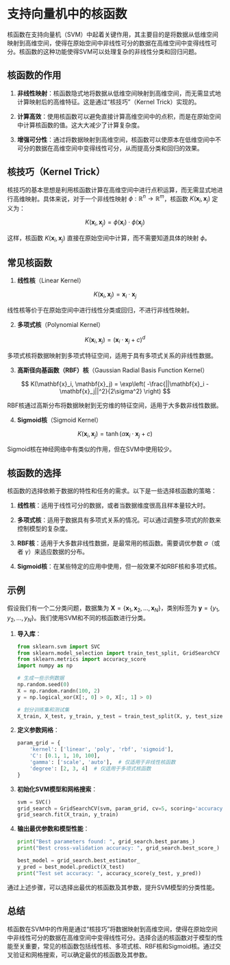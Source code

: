 # 支持向量机中的核函数

核函数在支持向量机（SVM）中起着关键作用，其主要目的是将数据从低维空间映射到高维空间，使得在原始空间中非线性可分的数据在高维空间中变得线性可分。核函数的这种功能使得SVM可以处理复杂的非线性分类和回归问题。

## 核函数的作用

1. **非线性映射**：核函数隐式地将数据从低维空间映射到高维空间，而无需显式地计算映射后的高维特征。这是通过“核技巧”（Kernel Trick）实现的。
   
2. **计算高效**：使用核函数可以避免直接计算高维空间中的点积，而是在原始空间中计算核函数的值。这大大减少了计算复杂度。

3. **增强可分性**：通过将数据映射到高维空间，核函数可以使原本在低维空间中不可分的数据在高维空间中变得线性可分，从而提高分类和回归的效果。

## 核技巧（Kernel Trick）

核技巧的基本思想是利用核函数计算在高维空间中进行点积运算，而无需显式地进行高维映射。具体来说，对于一个非线性映射 $\phi: \mathbb{R}^n \rightarrow \mathbb{R}^m$，核函数 $K(\mathbf{x}_i, \mathbf{x}_j)$ 定义为：

$$
K(\mathbf{x}_i, \mathbf{x}_j) = \phi(\mathbf{x}_i) \cdot \phi(\mathbf{x}_j)
$$

这样，核函数 $K(\mathbf{x}_i, \mathbf{x}_j)$ 直接在原始空间中计算，而不需要知道具体的映射 $\phi$。

## 常见核函数

1. **线性核**（Linear Kernel）

$$
K(\mathbf{x}_i, \mathbf{x}_j) = \mathbf{x}_i \cdot \mathbf{x}_j
$$

线性核等价于在原始空间中进行线性分类或回归，不进行非线性映射。

2. **多项式核**（Polynomial Kernel）

$$
K(\mathbf{x}_i, \mathbf{x}_j) = (\mathbf{x}_i \cdot \mathbf{x}_j + c)^d
$$

多项式核将数据映射到多项式特征空间，适用于具有多项式关系的非线性数据。

3. **高斯径向基函数（RBF）核**（Gaussian Radial Basis Function Kernel）

$$
K(\mathbf{x}_i, \mathbf{x}_j) = \exp\left( -\frac{||\mathbf{x}_i - \mathbf{x}_j||^2}{2\sigma^2} \right)
$$

RBF核通过高斯分布将数据映射到无穷维的特征空间，适用于大多数非线性数据。

4. **Sigmoid核**（Sigmoid Kernel）

$$
K(\mathbf{x}_i, \mathbf{x}_j) = \tanh(\alpha \mathbf{x}_i \cdot \mathbf{x}_j + c)
$$

Sigmoid核在神经网络中有类似的作用，但在SVM中使用较少。

## 核函数的选择

核函数的选择依赖于数据的特性和任务的需求。以下是一些选择核函数的策略：

1. **线性核**：适用于线性可分的数据，或者当数据维度很高且样本量较大时。

2. **多项式核**：适用于数据具有多项式关系的情况。可以通过调整多项式的阶数来控制模型的复杂度。

3. **RBF核**：适用于大多数非线性数据，是最常用的核函数。需要调优参数 $\sigma$（或者 $\gamma$）来适应数据的分布。

4. **Sigmoid核**：在某些特定的应用中使用，但一般效果不如RBF核和多项式核。

## 示例

假设我们有一个二分类问题，数据集为 $\mathbf{X} = \{\mathbf{x}_1, \mathbf{x}_2, \ldots, \mathbf{x}_N\}$，类别标签为 $\mathbf{y} = \{y_1, y_2, \ldots, y_N\}$。我们使用SVM和不同的核函数进行分类。

1. **导入库**：

    ```python
    from sklearn.svm import SVC
    from sklearn.model_selection import train_test_split, GridSearchCV
    from sklearn.metrics import accuracy_score
    import numpy as np

    # 生成一些示例数据
    np.random.seed(0)
    X = np.random.randn(100, 2)
    y = np.logical_xor(X[:, 0] > 0, X[:, 1] > 0)

    # 划分训练集和测试集
    X_train, X_test, y_train, y_test = train_test_split(X, y, test_size=0.3, random_state=42)
    ```

2. **定义参数网格**：

    ```python
    param_grid = {
        'kernel': ['linear', 'poly', 'rbf', 'sigmoid'],
        'C': [0.1, 1, 10, 100],
        'gamma': ['scale', 'auto'],  # 仅适用于非线性核函数
        'degree': [2, 3, 4]  # 仅适用于多项式核函数
    }
    ```

3. **初始化SVM模型和网格搜索**：

    ```python
    svm = SVC()
    grid_search = GridSearchCV(svm, param_grid, cv=5, scoring='accuracy')
    grid_search.fit(X_train, y_train)
    ```

4. **输出最优参数和模型性能**：

    ```python
    print("Best parameters found: ", grid_search.best_params_)
    print("Best cross-validation accuracy: ", grid_search.best_score_)
    
    best_model = grid_search.best_estimator_
    y_pred = best_model.predict(X_test)
    print("Test set accuracy: ", accuracy_score(y_test, y_pred))
    ```

通过上述步骤，可以选择出最优的核函数及其参数，提升SVM模型的分类性能。

## 总结

核函数在SVM中的作用是通过“核技巧”将数据映射到高维空间，使得在原始空间中非线性可分的数据在高维空间中变得线性可分。选择合适的核函数对于模型的性能至关重要，常见的核函数包括线性核、多项式核、RBF核和Sigmoid核。通过交叉验证和网格搜索，可以确定最优的核函数及其参数。